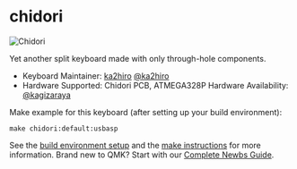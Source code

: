 # chidori

![Chidori](https://i.imgur.com/QvpLiOvl.jpg)

Yet another split keyboard made with only through-hole components.

* Keyboard Maintainer: [ka2hiro](https://github.com/ka2hiro) [@ka2hiro](https://twitter.com/ka2hiro)
* Hardware Supported: Chidori PCB, ATMEGA328P
Hardware Availability: [@kagizaraya](https://twitter.com/kagizaraya)

Make example for this keyboard (after setting up your build environment):

    make chidori:default:usbasp

See the [build environment setup](https://docs.qmk.fm/#/getting_started_build_tools) and the [make instructions](https://docs.qmk.fm/#/getting_started_make_guide) for more information. Brand new to QMK? Start with our [Complete Newbs Guide](https://docs.qmk.fm/#/newbs).

